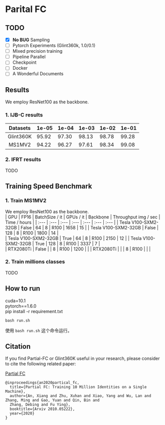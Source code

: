 # Parital FC

## TODO

- [x] **No BUG** Sampling  
- [ ] Pytorch Experiments (Glint360k, 1.0/0.1)   
- [ ] Mixed precision training  
- [ ] Pipeline Parallel  
- [ ] Checkpoint  
- [ ] Docker  
- [ ] A Wonderful Documents  

## Results
We employ ResNet100 as the backbone.

### 1. IJB-C results

|   Datasets   | 1e-05 | 1e-04 | 1e-03 | 1e-02 | 1e-01 |
| :---:        | :---  | :---  | :---  | :---  | :---  | 
| Glint360K    | 95.92 | 97.30 | 98.13 | 98.78 | 99.28 |
| MS1MV2       | 94.22 | 96.27 | 97.61 | 98.34 | 99.08 |

### 2. IFRT results

TODO

## Training Speed Benchmark
### 1. Train MS1MV2
We employ ResNet100 as the backbone.   
|   GPU                   | FP16  | BatchSize / it | GPUs / it  | Backbone | Throughput img / sec | Time / hours |
| :---                    | :---  |   :---         | :---       | :---     | :---                 | :---         | 
| Tesla V100-SXM2-32GB    | False |   64           | 8          | R100     | 1658                 | 15           |
| Tesla V100-SXM2-32GB    | False |   128          | 8          | R100     | 1800                 | 14           |    
| Tesla V100-SXM2-32GB    | True  |   64           | 8          | R100     | 2150                 | 12           |
| Tesla V100-SXM2-32GB    | True  |   128          | 8          | R100     | 3337                 | 7            |     
| RTX2080Ti               | False |                | 8          | R100     | 1200                 |              | 
| RTX2080Ti               |       |                | 8          | R100     |                      |              | 

### 2. Train millions classes
TODO

## How to run
cuda=10.1  
pytorch==1.6.0  
pip install -r requirement.txt  

```shell
bash run.sh
```
使用 `bash run.sh` 这个命令运行。


## Citation
If you find Partial-FC or Glint360K useful in your research, please consider to cite the following related paper: 

[Partial FC](https://arxiv.org/abs/2010.05222)
```
@inproceedings{an2020partical_fc,
  title={Partial FC: Training 10 Million Identities on a Single Machine},
  author={An, Xiang and Zhu, Xuhan and Xiao, Yang and Wu, Lan and Zhang, Ming and Gao, Yuan and Qin, Bin and
  Zhang, Debing and Fu Ying},
  booktitle={Arxiv 2010.05222},
  year={2020}
}
```
